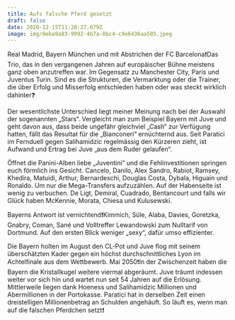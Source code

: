 ```yaml
---
title: Aufs falsche Pferd gesetzt
draft: false
date: 2020-12-15T11:28:27.679Z
image: img/8eba9a83-9992-4b7a-8bc4-c9e6436aa585.jpeg
---
```

Real Madrid, Bayern München und mit Abstrichen der FC Barcelona❗️Das Trio, das in den vergangenen Jahren auf europäischer Bühne meistens ganz oben anzutreffen war. Im Gegensatz zu Manchester City, Paris und Juventus Turin. Sind es die Strukturen, die Vermarktung oder die Trainer, die über Erfolg und Misserfolg entschieden haben oder was steckt wirklich dahinter❓

Der wesentlichste Unterschied liegt meiner Meinung nach bei der Auswahl der sogenannten „Stars“. Vergleicht man zum Beispiel Bayern mit Juve und geht davon aus, dass  beide ungefähr gleichviel „Cash“ zur Verfügung hatten, fällt das Resultat für die „Bianconeri“ ernüchternd aus. Seit Paratici im Fernduell gegen Salihamidzic regelmässig den Kürzeren zieht, ist Aufwand und Ertrag bei Juve „aus dem Ruder gelaufen“.

Öffnet die Panini-Alben liebe „Juventini“ und die Fehlinvestitionen springen euch förmlich ins Gesicht. Cancelo, Danilo, Alex Sandro, Rabiot, Ramsey, Khedira, Matuidi, Arthur, Bernardeschi, Douglas Costa, Dybala, Higuain und Ronaldo. Um nur die Mega-Transfers aufzuzählen. Auf der Habenseite ist wenig zu verbuchen. De Ligt, Demiral, Cuadrado, Bentancourt und falls wir Glück haben  McKennie, Morata, Chiesa und Kulusewski.

Bayerns Antwort ist vernichtend❗️Kimmich, Süle, Alaba, Davies, Goretzka, Gnabry, Coman, Sané und Volltreffer Lewandowski  zum Nulltarif von Dortmund. Auf den ersten Blick weniger „sexy“, dafür umso effizienter.

Die Bayern holten im August den CL-Pot und Juve flog mit seinem überschätzten Kader gegen ein höchst durchschnittliches Lyon im Achtelfinale aus dem Wettbewerb. Mai 2050❗️In der Zwischenzeit haben die Bayern die Kristallkugel weitere viermal abgeräumt. Juve träumt indessen weiter vor sich hin und wartet nun seit 54 Jahren auf die Erlösung. Mittlerweile liegen dank Hoeness und Salihamidzic Millionen und Abermillionen in der Portokasse. Paratici hat in derselben Zeit einen dreistelligen Millionenbetrag an Schulden angehäuft. So läuft es, wenn man auf die falschen Pferdchen setzt❗️
